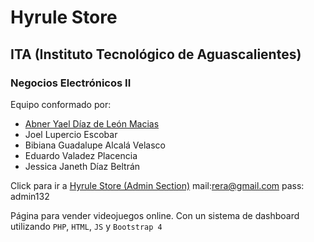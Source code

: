 # Hyrule Store

## ITA (Instituto Tecnológico de Aguascalientes)

### Negocios Electrónicos II

Equipo conformado por:
* [Abner Yael Díaz de León Macias](https://github.com/abner13macias)
* Joel Lupercio Escobar
* Bibiana Guadalupe Alcalá Velasco
* Eduardo Valadez Placencia
* Jessica Janeth Díaz Beltrán

Click para ir a [Hyrule Store (Admin Section)](https://hyrulestore.000webhostapp.com/admin/login.html)
mail:rera@gmail.com
pass: admin132

Página para vender videojuegos online. Con un sistema de dashboard utilizando `PHP`, `HTML`, `JS` y `Bootstrap 4`
